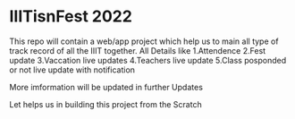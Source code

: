 # IIITisnFest 2022

This repo will contain a web/app project which help us to main all type of track record of all the IIIT together.
All Details like 
1.Attendence
2.Fest update
3.Vaccation live updates
4.Teachers live update
5.Class posponded or not live update with notification
 
More imformation will be updated in further Updates 

Let helps us in building this project from the Scratch
